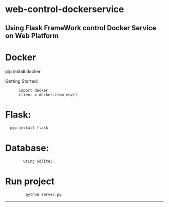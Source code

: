 # web-control-dockerservice

Using Flask FrameWork control Docker Service on Web Platform
---------------
# Docker
   pip install docker
    
   Getting Started:
   
          import docker
          client = docker.from_env()
          
# Flask: 
      pip install flask

# Database:
			
			Using Sqlite3
			
# Run project
			 python server.py
			 
------------------

